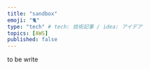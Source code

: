 ```yaml
---
title: "sandbox"
emoji: "🐈"
type: "tech" # tech: 技術記事 / idea: アイデア
topics: [AWS]
published: false
---
```

to be write